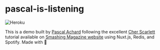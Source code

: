 # pascal-is-listening

![Heroku](https://pyheroku-badge.herokuapp.com/?app=pascal-is-listening&style=flat)

This is a demo built by [Pascal Achard](https://www.pascal-achard.me) following the excellent [Cher Scarlett](http://cherp.io/) tutorial available on [Smashing Magazine website](https://www.smashingmagazine.com/2019/03/spotify-app-vue-nuxt-javascript/) using Nuxt.js, Redis, and Spotify. Made with 💙
